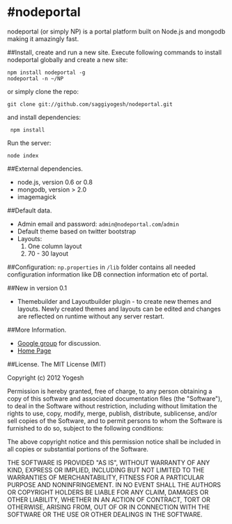 #nodeportal
==========

nodeportal (or simply NP) is a portal platform built on Node.js and mongodb making it amazingly fast.

##Install, create and run a new site.
Execute following commands to install nodeportal globally and create a new site:

    npm install nodeportal -g
    nodeportal -n ~/NP

or simply clone the repo:

    git clone git://github.com/saggiyogesh/nodeportal.git
    
and install dependencies:
    
     npm install
     
Run the server:

    node index

##External dependencies.
* node.js, version 0.6 or 0.8
* mongodb, version > 2.0
* imagemagick

##Default data.
* Admin email and password: `admin@nodeportal.com`/`admin`
* Default theme based on twitter bootstrap
* Layouts:
    1. One column layout
    2. 70 - 30 layout

##Configuration:
`np.properties` in `/lib` folder contains all needed configuration information like DB connection information etc of portal.

##New in version 0.1
* Themebuilder and Layoutbuilder plugin - to create new themes and layouts. Newly created themes and layouts can be edited and changes are reflected on runtime without any server restart.


##More Information.

* <a href="http://groups.google.com/group/nodeportal">Google group</a> for discussion.
* [Home Page](http://www.nodeportal.com/ "nodeportal")

##License.
The MIT License (MIT)

Copyright (c) 2012 Yogesh

Permission is hereby granted, free of charge, to any person obtaining a copy of this software and associated documentation files (the "Software"), to deal in the Software without restriction, including without limitation the rights to use, copy, modify, merge, publish, distribute, sublicense, and/or sell copies of the Software, and to permit persons to whom the Software is furnished to do so, subject to the following conditions:

The above copyright notice and this permission notice shall be included in all copies or substantial portions of the Software.

THE SOFTWARE IS PROVIDED "AS IS", WITHOUT WARRANTY OF ANY KIND, EXPRESS OR IMPLIED, INCLUDING BUT NOT LIMITED TO THE WARRANTIES OF MERCHANTABILITY, FITNESS FOR A PARTICULAR PURPOSE AND NONINFRINGEMENT. IN NO EVENT SHALL THE AUTHORS OR COPYRIGHT HOLDERS BE LIABLE FOR ANY CLAIM, DAMAGES OR OTHER LIABILITY, WHETHER IN AN ACTION OF CONTRACT, TORT OR OTHERWISE, ARISING FROM, OUT OF OR IN CONNECTION WITH THE SOFTWARE OR THE USE OR OTHER DEALINGS IN THE SOFTWARE.
